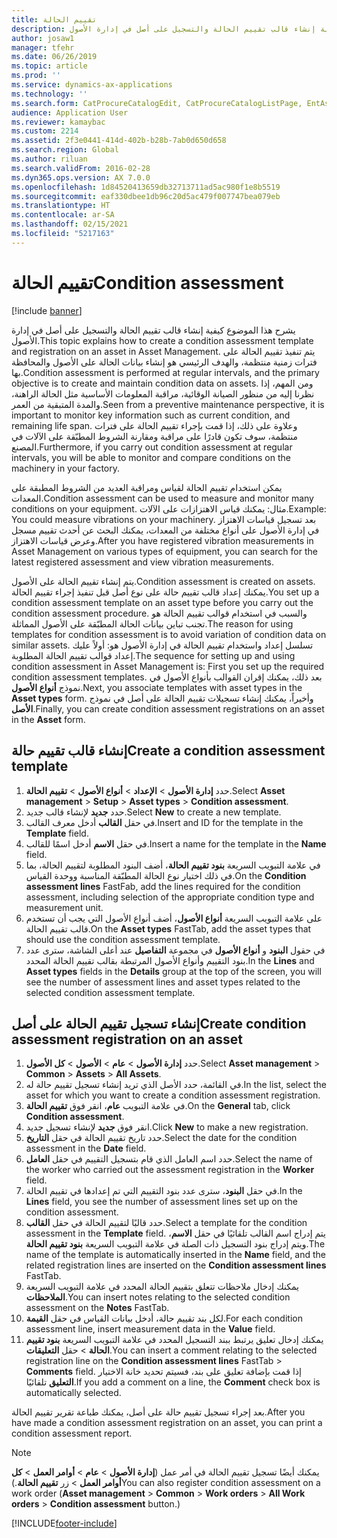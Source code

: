 ```yaml
---
title: تقييم الحالة
description: يشرح هذا الموضوع كيفية إنشاء قالب تقييم الحالة والتسجيل على أصل في إدارة الأصول.
author: josaw1
manager: tfehr
ms.date: 06/26/2019
ms.topic: article
ms.prod: ''
ms.service: dynamics-ax-applications
ms.technology: ''
ms.search.form: CatProcureCatalogEdit, CatProcureCatalogListPage, EntAssetObjectCondition, EntAssetConditionTemplate
audience: Application User
ms.reviewer: kamaybac
ms.custom: 2214
ms.assetid: 2f3e0441-414d-402b-b28b-7ab0d650d658
ms.search.region: Global
ms.author: riluan
ms.search.validFrom: 2016-02-28
ms.dyn365.ops.version: AX 7.0.0
ms.openlocfilehash: 1d84520413659db32713711ad5ac980f1e8b5519
ms.sourcegitcommit: eaf330dbee1db96c20d5ac479f007747bea079eb
ms.translationtype: HT
ms.contentlocale: ar-SA
ms.lasthandoff: 02/15/2021
ms.locfileid: "5217163"
---
```

# <a name="condition-assessment"></a><span data-ttu-id="72cae-103">تقييم الحالة</span><span class="sxs-lookup"><span data-stu-id="72cae-103">Condition assessment</span></span>

[!include [banner](../../includes/banner.md)]

 

<span data-ttu-id="72cae-104">يشرح هذا الموضوع كيفية إنشاء قالب تقييم الحالة والتسجيل على أصل في إدارة الأصول.</span><span class="sxs-lookup"><span data-stu-id="72cae-104">This topic explains how to create a condition assessment template and registration on an asset in Asset Management.</span></span> <span data-ttu-id="72cae-105">يتم تنفيذ تقييم الحالة على فترات زمنية منتظمة، والهدف الرئيسي هو إنشاء بيانات الحالة على الأصول والمحافظة بها.</span><span class="sxs-lookup"><span data-stu-id="72cae-105">Condition assessment is performed at regular intervals, and the primary objective is to create and maintain condition data on assets.</span></span> <span data-ttu-id="72cae-106">ومن المهم، إذا نظرنا إليه من منظور الصيانة الوقائية، مراقبة المعلومات الأساسية مثل الحالة الراهنة، والمدة المتبقية من العمر.</span><span class="sxs-lookup"><span data-stu-id="72cae-106">Seen from a preventive maintenance perspective, it is important to monitor key information such as current condition, and remaining life span.</span></span> <span data-ttu-id="72cae-107">وعلاوة على ذلك، إذا قمت بإجراء تقييم الحالة على فترات منتظمة، سوف تكون قادرًا على مراقبة ومقارنة الشروط المطبّقة على الآلات في المصنع.</span><span class="sxs-lookup"><span data-stu-id="72cae-107">Furthermore, if you carry out condition assessment at regular intervals, you will be able to monitor and compare conditions on the machinery in your factory.</span></span>

<span data-ttu-id="72cae-108">يمكن استخدام تقييم الحالة لقياس ومراقبة العديد من الشروط المطبقة على المعدات.</span><span class="sxs-lookup"><span data-stu-id="72cae-108">Condition assessment can be used to measure and monitor many conditions on your equipment.</span></span> <span data-ttu-id="72cae-109">مثال: يمكنك قياس الاهتزازات على الآلات.</span><span class="sxs-lookup"><span data-stu-id="72cae-109">Example: You could measure vibrations on your machinery.</span></span> <span data-ttu-id="72cae-110">بعد تسجيل قياسات الاهتزاز في إدارة الأصول على أنواع مختلفة من المعدات، يمكنك البحث عن أحدث تقييم مسجل وعرض قياسات الاهتزاز.</span><span class="sxs-lookup"><span data-stu-id="72cae-110">After you have registered vibration measurements in Asset Management on various types of equipment, you can search for the latest registered assessment and view vibration measurements.</span></span>

<span data-ttu-id="72cae-111">يتم إنشاء تقييم الحالة على الأصول.</span><span class="sxs-lookup"><span data-stu-id="72cae-111">Condition assessment is created on assets.</span></span> <span data-ttu-id="72cae-112">يمكنك إعداد قالب تقييم حالة على نوع أصل قبل تنفيذ إجراء تقييم الحالة.</span><span class="sxs-lookup"><span data-stu-id="72cae-112">You set up a condition assessment template on an asset type before you carry out the condition assessment procedure.</span></span> <span data-ttu-id="72cae-113">والسبب في استخدام قوالب تقييم الحالة هو تجنب تباين بيانات الحالة المطبّقة على الأصول المماثلة.</span><span class="sxs-lookup"><span data-stu-id="72cae-113">The reason for using templates for condition assessment is to avoid variation of condition data on similar assets.</span></span> <span data-ttu-id="72cae-114">تسلسل إعداد واستخدام تقييم الحالة في إدارة الأصول هو: أولاً عليك إعداد قوالب تقييم الحالة المطلوبة.</span><span class="sxs-lookup"><span data-stu-id="72cae-114">The sequence for setting up and using condition assessment in Asset Management is: First you set up the required condition assessment templates.</span></span> <span data-ttu-id="72cae-115">بعد ذلك، يمكنك إقران القوالب بأنواع الأصول في نموذج **أنواع الأصول**.</span><span class="sxs-lookup"><span data-stu-id="72cae-115">Next, you associate templates with asset types in the **Asset types** form.</span></span> <span data-ttu-id="72cae-116">وأخيراً، يمكنك إنشاء تسجيلات تقييم الحالة على أصل في نموذج **الأصل**.</span><span class="sxs-lookup"><span data-stu-id="72cae-116">Finally, you can create condition assessment registrations on an asset in the **Asset** form.</span></span>

## <a name="create-a-condition-assessment-template"></a><span data-ttu-id="72cae-117">إنشاء قالب تقييم حالة</span><span class="sxs-lookup"><span data-stu-id="72cae-117">Create a condition assessment template</span></span>

1. <span data-ttu-id="72cae-118">حدد **إدارة الأصول** > **الإعداد** > **أنواع الأصول** > **تقييم الحالة**.</span><span class="sxs-lookup"><span data-stu-id="72cae-118">Select **Asset management** > **Setup** > **Asset types** > **Condition assessment**.</span></span>
2. <span data-ttu-id="72cae-119">حدد **جديد** لإنشاء قالب جديد.</span><span class="sxs-lookup"><span data-stu-id="72cae-119">Select **New** to create a new template.</span></span>
3. <span data-ttu-id="72cae-120">في حقل **القالب** أدخل معرف القالب.</span><span class="sxs-lookup"><span data-stu-id="72cae-120">Insert and ID for the template in the **Template** field.</span></span>
4. <span data-ttu-id="72cae-121">في حقل **الاسم** أدخل اسمًا للقالب.</span><span class="sxs-lookup"><span data-stu-id="72cae-121">Insert a name for the template in the **Name** field.</span></span>
5. <span data-ttu-id="72cae-122">في علامة التبويب السريعة **بنود تقييم الحالة**، أضف البنود المطلوبة لتقييم الحالة، بما في ذلك اختيار نوع الحالة المطبّقة المناسبة ووحدة القياس.</span><span class="sxs-lookup"><span data-stu-id="72cae-122">On the **Condition assessment lines** FastFab, add the lines required for the condition assessment, including selection of the appropriate condition type and measurement unit.</span></span>
6. <span data-ttu-id="72cae-123">على علامة التبويب السريعة **أنواع الأصول**، أضف أنواع الأصول التي يجب أن تستخدم قالب تقييم الحالة.</span><span class="sxs-lookup"><span data-stu-id="72cae-123">On the **Asset types** FastTab, add the asset types that should use the condition assessment template.</span></span>
7. <span data-ttu-id="72cae-124">في حقول **البنود** و **أنواع الأصول** في مجموعة **التفاصيل** عند أعلى الشاشة، سترى عدد بنود التقييم وأنواع الأصول المرتبطة بقالب تقييم الحالة المحدد.</span><span class="sxs-lookup"><span data-stu-id="72cae-124">In the **Lines** and **Asset types** fields in the **Details** group at the top of the screen, you will see the number of assessment lines and asset types related to the selected condition assessment template.</span></span>


## <a name="create-condition-assessment-registration-on-an-asset"></a><span data-ttu-id="72cae-125">إنشاء تسجيل تقييم الحالة على أصل</span><span class="sxs-lookup"><span data-stu-id="72cae-125">Create condition assessment registration on an asset</span></span>

1. <span data-ttu-id="72cae-126">حدد **إدارة الأصول** > **عام** > **الأصول** > **كل الأصول**.</span><span class="sxs-lookup"><span data-stu-id="72cae-126">Select **Asset management** > **Common** > **Assets** > **All Assets**.</span></span>
2. <span data-ttu-id="72cae-127">في القائمة، حدد الأصل الذي تريد إنشاء تسجيل تقييم حالة له.</span><span class="sxs-lookup"><span data-stu-id="72cae-127">In the list, select the asset for which you want to create a condition assessment registration.</span></span>
3. <span data-ttu-id="72cae-128">في علامة التبويب **عام**، انقر فوق **تقييم الحالة**.</span><span class="sxs-lookup"><span data-stu-id="72cae-128">On the **General** tab, click **Condition assessment**.</span></span>
4. <span data-ttu-id="72cae-129">انقر فوق **جديد** لإنشاء تسجيل جديد.</span><span class="sxs-lookup"><span data-stu-id="72cae-129">Click **New** to make a new registration.</span></span>
5. <span data-ttu-id="72cae-130">حدد تاريخ تقييم الحالة في حقل **التاريخ**.</span><span class="sxs-lookup"><span data-stu-id="72cae-130">Select the date for the condition assessment in the **Date** field.</span></span>
6. <span data-ttu-id="72cae-131">حدد اسم العامل الذي قام بتسجيل التقييم في حقل **العامل**.</span><span class="sxs-lookup"><span data-stu-id="72cae-131">Select the name of the worker who carried out the assessment registration in the **Worker** field.</span></span>
7. <span data-ttu-id="72cae-132">في حقل **البنود**، سترى عدد بنود التقييم التي تم إعدادها في تقييم الحالة.</span><span class="sxs-lookup"><span data-stu-id="72cae-132">In the **Lines** field, you see the number of assessment lines set up on the condition assessment.</span></span>
8. <span data-ttu-id="72cae-133">حدد قالبًا لتقييم الحالة في حقل **القالب**.</span><span class="sxs-lookup"><span data-stu-id="72cae-133">Select a template for the condition assessment in the **Template** field.</span></span> <span data-ttu-id="72cae-134">يتم إدراج اسم القالب تلقائيًا في حقل **الاسم**، ويتم إدراج بنود التسجيل ذات الصلة في علامة التبويب السريعة **بنود تقييم الحالة**.</span><span class="sxs-lookup"><span data-stu-id="72cae-134">The name of the template is automatically inserted in the **Name** field, and the related registration lines are inserted on the **Condition assessment lines** FastTab.</span></span>
9. <span data-ttu-id="72cae-135">يمكنك إدخال ملاحظات تتعلق بتقييم الحالة المحدد في علامة التبويب السريعة **الملاحظات**.</span><span class="sxs-lookup"><span data-stu-id="72cae-135">You can insert notes relating to the selected condition assessment on the **Notes** FastTab.</span></span>
10. <span data-ttu-id="72cae-136">لكل بند تقييم حالة، أدخل بيانات القياس في حقل **القيمة**.</span><span class="sxs-lookup"><span data-stu-id="72cae-136">For each condition assessment line, insert measurement data in the **Value** field.</span></span>
11. <span data-ttu-id="72cae-137">يمكنك إدخال تعليق يرتبط ببند التسجيل المحدد في علامة التبويب السريعة **بنود تقييم الحالة** > حقل **التعليقات**.</span><span class="sxs-lookup"><span data-stu-id="72cae-137">You can insert a comment relating to the selected registration line on the **Condition assessment lines** FastTab > **Comments** field.</span></span> <span data-ttu-id="72cae-138">إذا قمت بإضافة تعليق على بند، فسيتم تحديد خانة الاختيار **التعليق** تلقائيًا.</span><span class="sxs-lookup"><span data-stu-id="72cae-138">If you add a comment on a line, the **Comment** check box is automatically selected.</span></span>

<span data-ttu-id="72cae-139">بعد إجراء تسجيل تقييم حالة على أصل، يمكنك طباعة تقرير تقييم الحالة.</span><span class="sxs-lookup"><span data-stu-id="72cae-139">After you have made a condition assessment registration on an asset, you can print a condition assessment report.</span></span>

>[!NOTE]
><span data-ttu-id="72cae-140">يمكنك أيضًا تسجيل تقييم الحالة في أمر عمل (**إدارة الأصول** > **عام** > **أوامر العمل** > **كل أوامر العمل** >  زر **تقييم الحالة**.)</span><span class="sxs-lookup"><span data-stu-id="72cae-140">You can also register condition assessment on a work order (**Asset management** > **Common** > **Work orders** > **All Work orders** > **Condition assessment** button.)</span></span>


[!INCLUDE[footer-include](../../../includes/footer-banner.md)]